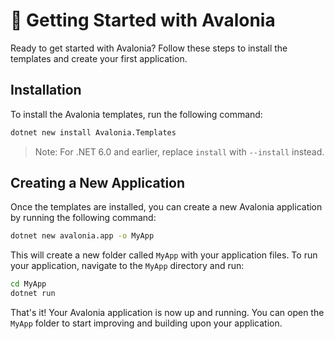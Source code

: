 # 🚀 Getting Started with Avalonia

Ready to get started with Avalonia? Follow these steps to install the templates and create your first application.

## Installation

To install the Avalonia templates, run the following command:

```bash
dotnet new install Avalonia.Templates
```

> Note: For .NET 6.0 and earlier, replace `install` with `--install` instead.

## Creating a New Application

Once the templates are installed, you can create a new Avalonia application by running the following command:

```bash
dotnet new avalonia.app -o MyApp
```

This will create a new folder called `MyApp` with your application files. To run your application, navigate to the `MyApp` directory and run:

```bash
cd MyApp
dotnet run
```
That's it! Your Avalonia application is now up and running. You can open the `MyApp` folder to start improving and building upon your application.

